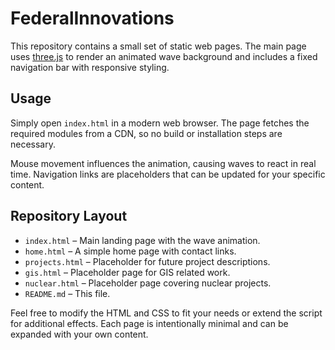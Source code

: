 # FederalInnovations

This repository contains a small set of static web pages. The main page uses [three.js](https://threejs.org/) to render an animated wave background and includes a fixed navigation bar with responsive styling.

## Usage

Simply open `index.html` in a modern web browser. The page fetches the required modules from a CDN, so no build or installation steps are necessary.

Mouse movement influences the animation, causing waves to react in real time. Navigation links are placeholders that can be updated for your specific content.

## Repository Layout

- `index.html` – Main landing page with the wave animation.
- `home.html` – A simple home page with contact links.
- `projects.html` – Placeholder for future project descriptions.
- `gis.html` – Placeholder page for GIS related work.
- `nuclear.html` – Placeholder page covering nuclear projects.
- `README.md` – This file.

Feel free to modify the HTML and CSS to fit your needs or extend the script for additional effects. Each page is intentionally minimal and can be expanded with your own content.

